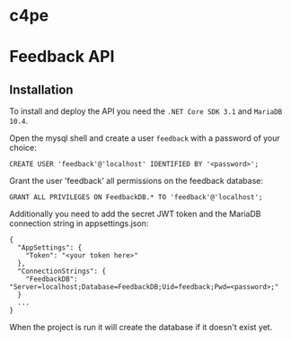 # c4pe

# Feedback API

## Installation

To install and deploy the API you need the `.NET Core SDK 3.1` and `MariaDB 10.4`.

Open the mysql shell and create a user `feedback` with a password of your choice:

`CREATE USER 'feedback'@'localhost' IDENTIFIED BY '<password>';`

Grant the user 'feedback' all permissions on the feedback database:

`GRANT ALL PRIVILEGES ON FeedbackDB.* TO 'feedback'@'localhost';`

Additionally you need to add the secret JWT token and the MariaDB connection string in appsettings.json:

```
{
  "AppSettings": {
    "Token": "<your token here>"
  },
  "ConnectionStrings": {
    "FeedbackDB": "Server=localhost;Database=FeedbackDB;Uid=feedback;Pwd=<password>;"
  }
  ...
}
```

When the project is run it will create the database if it doesn't exist yet.

